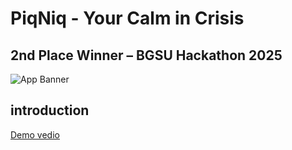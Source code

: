# PiqNiq - Your Calm in Crisis

## 2nd Place Winner – BGSU Hackathon 2025
![App Banner](./Image/app.png)
## introduction

[Demo vedio](https://drive.google.com/file/d/1s3NS_7rpyfJdbhtVnTh_A6TkKEPe6U77/view?usp=drivesdk)
